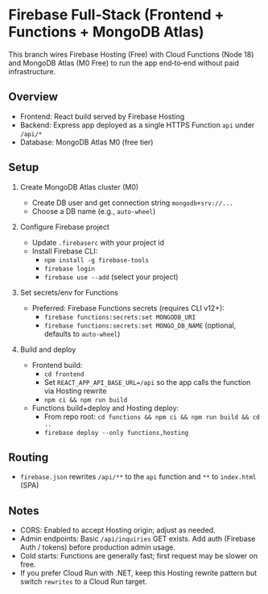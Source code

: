 # Firebase Full‑Stack (Frontend + Functions + MongoDB Atlas)

This branch wires Firebase Hosting (Free) with Cloud Functions (Node 18) and MongoDB Atlas (M0 Free) to run the app end‑to‑end without paid infrastructure.

## Overview
- Frontend: React build served by Firebase Hosting
- Backend: Express app deployed as a single HTTPS Function `api` under `/api/*`
- Database: MongoDB Atlas M0 (free tier)

## Setup
1) Create MongoDB Atlas cluster (M0)
   - Create DB user and get connection string `mongodb+srv://...`
   - Choose a DB name (e.g., `auto-wheel`)

2) Configure Firebase project
   - Update `.firebaserc` with your project id
   - Install Firebase CLI:
     - `npm install -g firebase-tools`
     - `firebase login`
     - `firebase use --add` (select your project)

3) Set secrets/env for Functions
   - Preferred: Firebase Functions secrets (requires CLI v12+):
     - `firebase functions:secrets:set MONGODB_URI`
     - `firebase functions:secrets:set MONGO_DB_NAME` (optional, defaults to `auto-wheel`)

4) Build and deploy
   - Frontend build:
     - `cd frontend`
     - Set `REACT_APP_API_BASE_URL=/api` so the app calls the function via Hosting rewrite
     - `npm ci && npm run build`
   - Functions build+deploy and Hosting deploy:
     - From repo root: `cd functions && npm ci && npm run build && cd ..`
     - `firebase deploy --only functions,hosting`

## Routing
- `firebase.json` rewrites `/api/**` to the `api` function and `**` to `index.html` (SPA)

## Notes
- CORS: Enabled to accept Hosting origin; adjust as needed.
- Admin endpoints: Basic `/api/inquiries` GET exists. Add auth (Firebase Auth / tokens) before production admin usage.
- Cold starts: Functions are generally fast; first request may be slower on free.
- If you prefer Cloud Run with .NET, keep this Hosting rewrite pattern but switch `rewrites` to a Cloud Run target.

